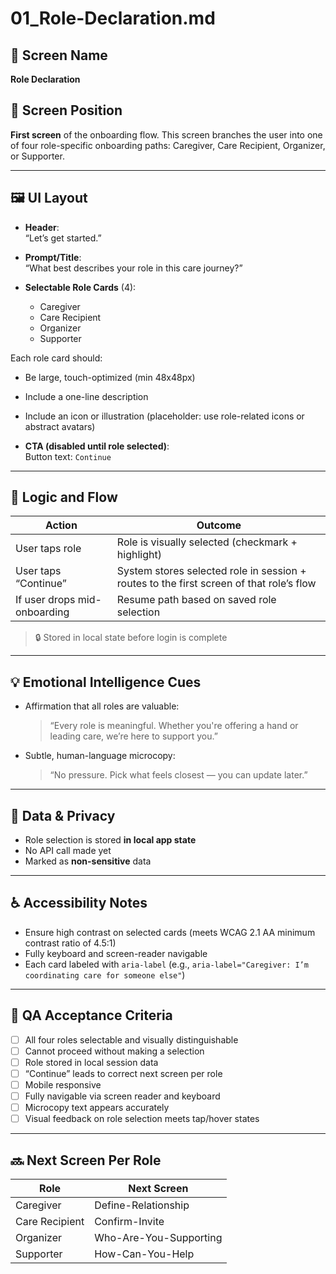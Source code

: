 # 01_Role-Declaration.md

## 🧠 Screen Name
**Role Declaration**

## 🧭 Screen Position
**First screen** of the onboarding flow. This screen branches the user into one of four role-specific onboarding paths: Caregiver, Care Recipient, Organizer, or Supporter.

---

## 🖼️ UI Layout

- **Header**:  
  “Let’s get started.”

- **Prompt/Title**:  
  “What best describes your role in this care journey?”

- **Selectable Role Cards** (4):
  - Caregiver
  - Care Recipient
  - Organizer
  - Supporter

Each role card should:
- Be large, touch-optimized (min 48x48px)
- Include a one-line description
- Include an icon or illustration (placeholder: use role-related icons or abstract avatars)

- **CTA (disabled until role selected)**:  
  Button text: `Continue`

---

## 🔁 Logic and Flow

| Action | Outcome |
|--------|---------|
| User taps role | Role is visually selected (checkmark + highlight) |
| User taps “Continue” | System stores selected role in session + routes to the first screen of that role’s flow |
| If user drops mid-onboarding | Resume path based on saved role selection |

> 🔒 Stored in local state before login is complete

---

## 💡 Emotional Intelligence Cues

- Affirmation that all roles are valuable:
  > “Every role is meaningful. Whether you're offering a hand or leading care, we’re here to support you.”

- Subtle, human-language microcopy:
  > “No pressure. Pick what feels closest — you can update later.”

---

## 🔐 Data & Privacy

- Role selection is stored **in local app state**  
- No API call made yet  
- Marked as **non-sensitive** data

---

## ♿ Accessibility Notes

- Ensure high contrast on selected cards (meets WCAG 2.1 AA minimum contrast ratio of 4.5:1)
- Fully keyboard and screen-reader navigable
- Each card labeled with `aria-label` (e.g., `aria-label="Caregiver: I’m coordinating care for someone else"`)

---

## 🧪 QA Acceptance Criteria

- [ ] All four roles selectable and visually distinguishable  
- [ ] Cannot proceed without making a selection  
- [ ] Role stored in local session data  
- [ ] “Continue” leads to correct next screen per role  
- [ ] Mobile responsive  
- [ ] Fully navigable via screen reader and keyboard  
- [ ] Microcopy text appears accurately  
- [ ] Visual feedback on role selection meets tap/hover states  

---

## 🔜 Next Screen Per Role

| Role | Next Screen |
|------|-------------|
| Caregiver | Define-Relationship |
| Care Recipient | Confirm-Invite |
| Organizer | Who-Are-You-Supporting |
| Supporter | How-Can-You-Help |